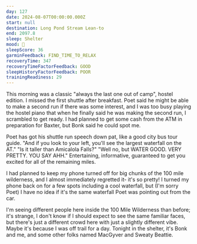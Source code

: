 ```yaml
---
day: 127
date: 2024-08-07T00:00:00.000Z
start: null
destination: Long Pond Stream Lean-to
end: 2097.8
sleep: Shelter
mood: 🙂
sleepScore: 36
garminFeedback: FIND_TIME_TO_RELAX
recoveryTime: 347
recoveryTimeFactorFeedback: GOOD
sleepHistoryFactorFeedback: POOR
trainingReadiness: 29
---
```

This morning was a classic "always the last one out of camp", hostel edition. I missed the first shuttle after breakfast. Poet said he might be able to make a second run if there was some interest, and I was too busy playing the hostel piano that when he finally said he was making the second run, I scrambled to get ready. I had planned to get some cash from the ATM in preparation for Baxter, but Bonk said he could spot me.

Poet has got his shuttle run speech down pat, like a good city bus tour guide. "And if you look to your left, you'll see the largest waterfall on the AT." "Is it taller than Amicalola Falls?" "Well no, but WATER GOOD. VERY PRETTY. YOU SAY AHH." Entertaining, informative, guaranteed to get you excited for all of the remaining miles.

I had planned to keep my phone turned off for big chunks of the 100 mile wilderness, and I almost immediately regretted it- it's so pretty! I turned my phone back on for a few spots including a cool waterfall, but (I'm sorry Poet) I have no idea if it's the same waterfall Poet was pointing out from the car.

I'm seeing different people here inside the 100 Mile Wilderness than before; it's strange, I don't know if I should expect to see the same familiar faces, but there's just a different crowd here with just a slightly different vibe. Maybe it's because I was off trail for a day. Tonight in the shelter, it's Bonk and me, and some other folks named MacGyver and Sweaty Beattie.
